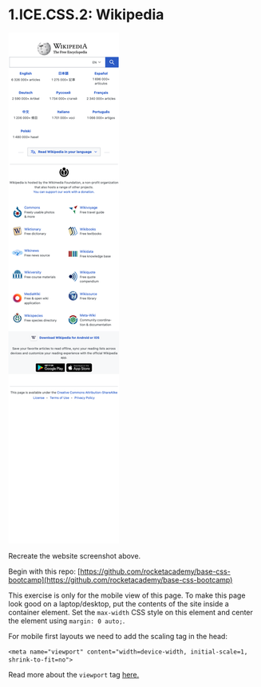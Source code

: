 # 1.ICE.CSS.2: Wikipedia

![](../../../.gitbook/assets/wiki.png)

Recreate the website screenshot above.

Begin with this repo: [https://github.com/rocketacademy/base-css-bootcamp](https://github.com/rocketacademy/base-css-bootcamp)

This exercise is only for the mobile view of this page. To make this page look good on a laptop/desktop, put the contents of the site inside a container element. Set the `max-width` CSS style on this element and center the element using `margin: 0 auto;`.

For mobile first layouts we need to add the scaling tag in the head:

```markup
<meta name="viewport" content="width=device-width, initial-scale=1, shrink-to-fit=no">
```

Read more about the `viewport` tag [here.](https://developer.mozilla.org/en-US/docs/Web/HTML/Viewport\_meta\_tag)
